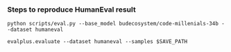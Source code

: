 
### Steps to reproduce HumanEval result

```
python scripts/eval.py --base_model budecosystem/code-millenials-34b --dataset humaneval

evalplus.evaluate --dataset humaneval --samples $SAVE_PATH
```